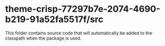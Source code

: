 # theme-crisp-77297b7e-2074-4690-b219-91a52fa5517f/src

This folder contains source code that will automatically be added to the classpath when
the package is used.
